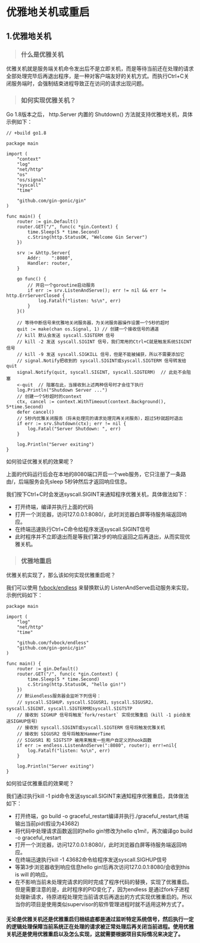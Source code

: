 # 优雅地关机或重启
## 1.优雅地关机
> ### 什么是优雅关机
优雅关机就是服务端关机命令发出后不是立即关机，而是等待当前还在处理的请求全部处理完毕后再退出程序，是一种对客户端友好的关机方式。而执行Ctrl+C关闭服务端时，会强制结束进程导致正在访问的请求出现问题。
> ### 如何实现优雅关机？
Go 1.8版本之后， http.Server 内置的 Shutdown() 方法就支持优雅地关机，具体示例如下：
````
// +build go1.8

package main

import (
	"context"
	"log"
	"net/http"
	"os"
	"os/signal"
	"syscall"
	"time"

	"github.com/gin-gonic/gin"
)

func main() {
	router := gin.Default()
	router.GET("/", func(c *gin.Context) {
		time.Sleep(5 * time.Second)
		c.String(http.StatusOK, "Welcome Gin Server")
	})

	srv := &http.Server{
		Addr:    ":8080",
		Handler: router,
	}

	go func() {
		// 开启一个goroutine启动服务
		if err := srv.ListenAndServe(); err != nil && err != http.ErrServerClosed {
			log.Fatalf("listen: %s\n", err)
		}
	}()

	// 等待中断信号来优雅地关闭服务器，为关闭服务器操作设置一个5秒的超时
	quit := make(chan os.Signal, 1) // 创建一个接收信号的通道
	// kill 默认会发送 syscall.SIGTERM 信号
	// kill -2 发送 syscall.SIGINT 信号，我们常用的Ctrl+C就是触发系统SIGINT信号
	// kill -9 发送 syscall.SIGKILL 信号，但是不能被捕获，所以不需要添加它
	// signal.Notify把收到的 syscall.SIGINT或syscall.SIGTERM 信号转发给quit
	signal.Notify(quit, syscall.SIGINT, syscall.SIGTERM)  // 此处不会阻塞
	<-quit  // 阻塞在此，当接收到上述两种信号时才会往下执行
	log.Println("Shutdown Server ...")
	// 创建一个5秒超时的context
	ctx, cancel := context.WithTimeout(context.Background(), 5*time.Second)
	defer cancel()
	// 5秒内优雅关闭服务（将未处理完的请求处理完再关闭服务），超过5秒就超时退出
	if err := srv.Shutdown(ctx); err != nil {
		log.Fatal("Server Shutdown: ", err)
	}

	log.Println("Server exiting")
}
````
如何验证优雅关机的效果呢？

上面的代码运行后会在本地的8080端口开启一个web服务，它只注册了一条路由/，后端服务会先sleep 5秒钟然后才返回响应信息。

我们按下Ctrl+C时会发送syscall.SIGINT来通知程序优雅关机，具体做法如下：
- 打开终端，编译并执行上面的代码
- 打开一个浏览器，访问127.0.0.1:8080/，此时浏览器白屏等待服务端返回响应。
- 在终端迅速执行Ctrl+C命令给程序发送syscall.SIGINT信号
- 此时程序并不立即退出而是等我们第2步的响应返回之后再退出，从而实现优雅关机。
  
> ### 优雅地重启
优雅关机实现了，那么该如何实现优雅重启呢？

我们可以使用 [fvbock/endless](https://github.com/fvbock/endless) 来替换默认的 ListenAndServe启动服务来实现， 示例代码如下：
````
package main

import (
	"log"
	"net/http"
	"time"

	"github.com/fvbock/endless"
	"github.com/gin-gonic/gin"
)

func main() {
	router := gin.Default()
	router.GET("/", func(c *gin.Context) {
		time.Sleep(5 * time.Second)
		c.String(http.StatusOK, "hello gin!")
	})
	// 默认endless服务器会监听下列信号：
	// syscall.SIGHUP，syscall.SIGUSR1，syscall.SIGUSR2，syscall.SIGINT，syscall.SIGTERM和syscall.SIGTSTP
	// 接收到 SIGHUP 信号将触发`fork/restart` 实现优雅重启（kill -1 pid会发送SIGHUP信号）
	// 接收到 syscall.SIGINT或syscall.SIGTERM 信号将触发优雅关机
	// 接收到 SIGUSR2 信号将触发HammerTime
	// SIGUSR1 和 SIGTSTP 被用来触发一些用户自定义的hook函数
	if err := endless.ListenAndServe(":8080", router); err!=nil{
		log.Fatalf("listen: %s\n", err)
	}

	log.Println("Server exiting")
}
````
如何验证优雅重启的效果呢？

我们通过执行kill -1 pid命令发送syscall.SIGINT来通知程序优雅重启，具体做法如下：
- 打开终端，go build -o graceful_restart编译并执行./graceful_restart,终端输出当前pid(假设为43682)
- 将代码中处理请求函数返回的hello gin!修改为hello q1mi!，再次编译go build -o graceful_restart
- 打开一个浏览器，访问127.0.0.1:8080/，此时浏览器白屏等待服务端返回响应。
- 在终端迅速执行kill -1 43682命令给程序发送syscall.SIGHUP信号
- 等第3步浏览器收到响应信息hello gin!后再次访问127.0.0.1:8080/会收到this is will 的响应。
- 在不影响当前未处理完请求的同时完成了程序代码的替换，实现了优雅重启。
但是需要注意的是，此时程序的PID变化了，因为endless 是通过fork子进程处理新请求，待原进程处理完当前请求后再退出的方式实现优雅重启的。所以当你的项目是使用类似supervisor的软件管理进程时就不适用这种方式了。
  
#### 无论是优雅关机还是优雅重启归根结底都是通过监听特定系统信号，然后执行一定的逻辑处理保障当前系统正在处理的请求被正常处理后再关闭当前进程。使用优雅关机还是使用优雅重启以及怎么实现，这就需要根据项目实际情况来决定了。
